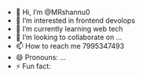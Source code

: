 - 👋 Hi, I’m @MRshannu0
- 👀 I’m interested in frontend devolops 
- 🌱 I’m currently learning web tech
- 💞️ I’m looking to collaborate on ...
- 📫 How to reach me 7995347493
- 😄 Pronouns: ...
- ⚡ Fun fact: 

<!---
MRshannu0/MRshannu0 is a ✨ special ✨ repository because its `README.md` (this file) appears on your GitHub profile.
You can click the Preview link to take a look at your changes.
--->
